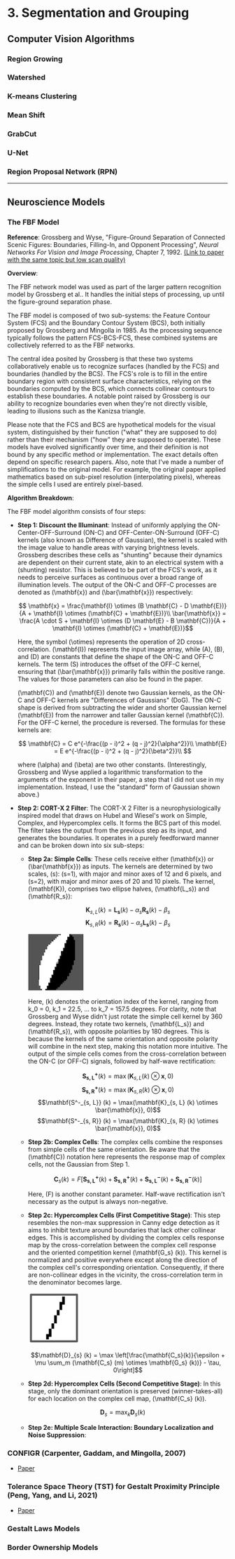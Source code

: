 # 3. Segmentation and Grouping

## Computer Vision Algorithms
### Region Growing
### Watershed
### K-means Clustering
### Mean Shift
### GrabCut
### U-Net
### Region Proposal Network (RPN)

---

## Neuroscience Models

### The FBF Model

**Reference**: Grossberg and Wyse, "Figure-Ground Separation of Connected Scenic Figures: Boundaries, Filling-In, and Opponent Processing", *Neural Networks For Vision and Image Processing*, Chapter 7, 1992. [(Link to paper with the same topic but low scan quality)](https://sites.bu.edu/steveg/files/2016/06/GroWyse1991NN.pdf)

**Overview**: 

The FBF network model was used as part of the larger pattern recognition model by Grossberg et al.. It handles the initial steps of processing, up until the figure-ground separation phase. 

The FBF model is composed of two sub-systems: the Feature Contour System (FCS) and the Boundary Contour System (BCS), both initially proposed by Grossberg and Mingolla in 1985. As the processing sequence typically follows the pattern FCS-BCS-FCS, these combined systems are collectively referred to as the FBF networks.

The central idea posited by Grossberg is that these two systems collaboratively enable us to recognize surfaces (handled by the FCS) and boundaries (handled by the BCS). The FCS's role is to fill in the entire boundary region with consistent surface characteristics, relying on the boundaries computed by the BCS, which connects collinear contours to establish these boundaries. A notable point raised by Grossberg is our ability to recognize boundaries even when they're not directly visible, leading to illusions such as the Kanizsa triangle.

Please note that the FCS and BCS are hypothetical models for the visual system, distinguished by their function ("what" they are supposed to do) rather than their mechanism ("how" they are supposed to operate). These models have evolved significantly over time, and their definition is not bound by any specific method or implementation. The exact details often depend on specific research papers. Also, note that I've made a number of simplifications to the original model. For example, the original paper applied mathematics based on sub-pixel resolution (interpolating pixels), whereas the simple cells I used are entirely pixel-based.

**Algorithm Breakdown**: 

The FBF model algorithm consists of four steps:

* **Step 1: Discount the Illuminant**: Instead of uniformly applying the ON-Center-OFF-Surround (ON-C) and OFF-Center-ON-Surround (OFF-C) kernels (also known as Difference of Gaussian), the kernel is scaled with the image value to handle areas with varying brightness levels. Grossberg describes these cells as "shunting" because their dynamics are dependent on their current state, akin to an electrical system with a (shunting) resistor. This is believed to be part of the FCS's work, as it needs to perceive surfaces as continuous over a broad range of illumination levels. The output of the ON-C and OFF-C processes are denoted as \(\mathbf{x}\) and \(\bar{\mathbf{x}}\) respectively:

    $$ \mathbf{x} = \frac{\mathbf{I} \otimes (B \mathbf{C} - D \mathbf{E})}{A + \mathbf{I} \otimes (\mathbf{C} + \mathbf{E})}\\
    \bar{\mathbf{x}} = \frac{A \cdot S + \mathbf{I} \otimes (D \mathbf{E} - B \mathbf{C})}{A + \mathbf{I} \otimes (\mathbf{C} + \mathbf{E})}$$

    Here, the symbol \(\otimes\) represents the operation of 2D cross-correlation. \(\mathbf{I}\) represents the input image array, while \(A\), \(B\), and \(D\) are constants that define the shape of the ON-C and OFF-C kernels. The term \(S\) introduces the offset of the OFF-C kernel, ensuring that \(\bar{\mathbf{x}}\) primarily falls within the positive range. The values for those parameters can also be found in the paper.

    \(\mathbf{C}\) and \(\mathbf{E}\) denote two Gaussian kernels, as the ON-C and OFF-C kernels are "Differences of Gaussians" (DoG). The ON-C shape is derived from subtracting the wider and shorter Gaussian kernel \(\mathbf{E}\) from the narrower and taller Gaussian kernel \(\mathbf{C}\). For the OFF-C kernel, the procedure is reversed. The formulas for these kernels are:

    $$
    \mathbf{C} = C e^{-\frac{(p - i)^2 + (q - j)^2}{\alpha^2}}\\
    \mathbf{E} = E e^{-\frac{(p - i)^2 + (q - j)^2}{\beta^2}}\\
    $$

    where \(\alpha\) and \(\beta\) are two other constants. (Interestingly, Grossberg and Wyse applied a logarithmic transformation to the arguments of the exponent in their paper, a step that I did not use in my implementation. Instead, I use the "standard" form of Gaussian shown above.)

* **Step 2: CORT-X 2 Filter**: The CORT-X 2 Filter is a neurophysiologically inspired model that draws on Hubel and Wiesel's work on Simple, Complex, and Hypercomplex cells. It forms the BCS part of this model. The filter takes the output from the previous step as its input, and generates the boundaries. It operates in a purely feedforward manner and can be broken down into six sub-steps:

    * **Step 2a: Simple Cells**: These cells receive either \(\mathbf{x}\) or \(\bar{\mathbf{x}}\) as inputs. The kernels are determined by two scales, \(s\): \(s=1\), with major and minor axes of 12 and 6 pixels, and \(s=2\), with major and minor axes of 20 and 10 pixels. The kernel, \(\mathbf{K}\), comprises two ellipse halves, \(\mathbf{L_s}\) and \(\mathbf{R_s}\):

        $$\mathbf{K}_{s, L} (k) = \mathbf{L_s} (k) - \alpha_s \mathbf{R_s} (k) - \beta_s $$
        $$\mathbf{K}_{s, R} (k) = \mathbf{R_s} (k) - \alpha_s \mathbf{L_s} (k) - \beta_s$$

        ![simple-cell-kernel-example](../images/SegmentationAndGrouping/FBF/simple_cell_kernel.png)

        Here, \(k\) denotes the orientation index of the kernel, ranging from k_0 = 0, k_1 = 22.5, ... to k_7 = 157.5 degrees. For clarity, note that Grossberg and Wyse didn't just rotate the simple cell kernel by 360 degrees. Instead, they rotate two kernels, \(\mathbf{L_s}\) and \(\mathbf{R_s}\), with opposite polarities by 180 degrees. This is because the kernels of the same orientation and opposite polarity will combine in the next step, making this notation more intuitive. The output of the simple cells comes from the cross-correlation between the ON-C (or OFF-C) signals, followed by half-wave rectification:

        $$\mathbf{S^+_{s, L}} (k) = \max(\mathbf{K}_{s, L} (k) \otimes \mathbf{x}, 0)$$
        $$\mathbf{S^+_{s, R}} (k) = \max(\mathbf{K}_{s, R} (k) \otimes \mathbf{x}, 0)$$
        $$\mathbf{S^-_{s, L}} (k) = \max(\mathbf{K}_{s, L} (k) \otimes \bar{\mathbf{x}}, 0)$$
        $$\mathbf{S^-_{s, R}} (k) = \max(\mathbf{K}_{s, R} (k) \otimes \bar{\mathbf{x}}, 0)$$

    * **Step 2b: Complex Cells**: The complex cells combine the responses from simple cells of the same orientation. Be aware that the \(\mathbf{C}\) notation here represents the response map of complex cells, not the Gaussian from Step 1.

        $$\mathbf{C}_s (k) = F \left[ \mathbf{S^+_{s, L}} (k) + \mathbf{S^+_{s, R}} (k) + \mathbf{S^-_{s, L}} (k) + \mathbf{S^-_{s, R}} (k) \right]$$

        Here, \(F\) is another constant parameter. Half-wave rectification isn't necessary as the output is always non-negative.

    * **Step 2c: Hypercomplex Cells (First Competitive Stage)**: This step resembles the non-max suppression in Canny edge detection as it aims to inhibit texture around boundaries that lack other collinear edges. This is accomplished by dividing the complex cells response map by the cross-correlation between the complex cell response and the oriented competition kernel \(\mathbf{G_s} (k)\). This kernel is normalized and positive everywhere except along the direction of the complex cell's corresponding orientation. Consequently, if there are non-collinear edges in the vicinity, the cross-correlation term in the denominator becomes large.

        ![oriented-competition-kernel](../images/SegmentationAndGrouping/FBF/oriented_competition_kernel.png)

        $$\mathbf{D}_{s} (k) = \max \left[\frac{\mathbf{C_s}(k)}{\epsilon + \mu \sum_m (\mathbf{C_s} (m) \otimes \mathbf{G_s} (k))} - \tau, 0\right]$$

    * **Step 2d: Hypercomplex Cells (Second Competitive Stage)**: In this stage, only the dominant orientation is preserved (winner-takes-all) for each location on the complex cell map, \(\mathbf{C_s} (k)\).

    $$\mathbf{D}_s = \max_k \mathbf{D}_s (k)$$

    * **Step 2e: Multiple Scale Interaction: Boundary Localization and Noise Suppression**: 





### CONFIGR (Carpenter, Gaddam, and Mingolla, 2007)
* [Paper](https://pubmed.ncbi.nlm.nih.gov/18024082/)


### Tolerance Space Theory (TST) for Gestalt Proximity Principle (Peng, Yang, and Li, 2021)
* [Paper](https://jov.arvojournals.org/article.aspx?articleid=2772625)


### Gestalt Laws Models
### Border Ownership Models
